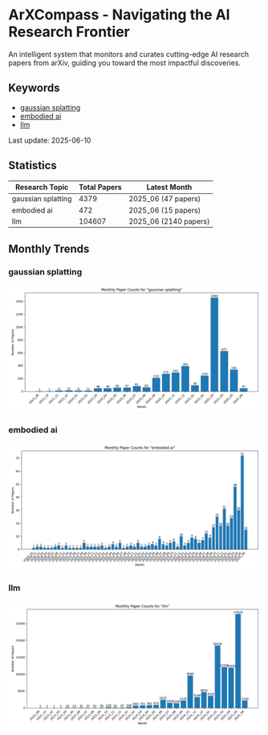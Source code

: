 # ArXCompass - Navigating the AI Research Frontier
An intelligent system that monitors and curates cutting-edge AI research papers from arXiv, guiding you toward the most impactful discoveries.

## Keywords

- [gaussian splatting](gaussian_splatting/)
- [embodied ai](embodied_ai/)
- [llm](llm/)

Last update: 2025-06-10

## Statistics

| Research Topic | Total Papers | Latest Month |
| --- | --- | --- |
| gaussian splatting | 4379 | 2025_06 (47 papers) |
| embodied ai | 472 | 2025_06 (15 papers) |
| llm | 104607 | 2025_06 (2140 papers) |

## Monthly Trends

### gaussian splatting

![Monthly Paper Counts for gaussian splatting](gaussian_splatting/monthly_stats.png)

### embodied ai

![Monthly Paper Counts for embodied ai](embodied_ai/monthly_stats.png)

### llm

![Monthly Paper Counts for llm](llm/monthly_stats.png)

